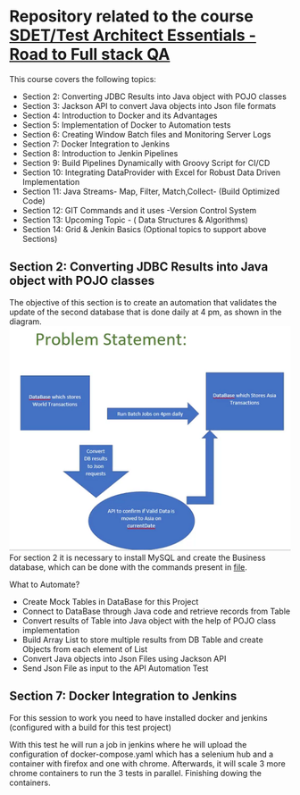 # Repository related to the course [SDET/Test Architect Essentials - Road to Full stack QA][course]

This course covers the following topics:

 - Section 2: Converting JDBC Results into Java object with POJO classes
 - Section 3: Jackson API to convert Java objects into Json file formats
 - Section 4: Introduction to Docker and its Advantages
 - Section 5: Implementation of Docker to Automation tests
 - Section 6: Creating Window Batch files and Monitoring Server Logs
 - Section 7: Docker Integration to Jenkins
 - Section 8: Introduction to Jenkin Pipelines
 - Section 9: Build Pipelines Dynamically with Groovy Script for CI/CD
 - Section 10: Integrating DataProvider with Excel for Robust Data Driven Implementation
 - Section 11: Java Streams- Map, Filter, Match,Collect- (Build Optimized Code)
 - Section 12: GIT Commands and it uses -Version Control System
 - Section 13: Upcoming Topic - ( Data Structures & Algorithms)
 - Section 14: Grid & Jenkin Basics (Optional topics to support above Sections)

## Section 2: Converting JDBC Results into Java object with POJO classes
The objective of this section is to create an automation that validates the update of the second database that is done daily at 4 pm, as shown in the diagram. ![diagram][diagram]
For section 2 it is necessary to install MySQL and create the Business database, which can be done with the commands present in [file][sql].

What to Automate?

- Create Mock Tables in DataBase for this Project 
- Connect to DataBase through Java code and retrieve records from Table
- Convert results of Table into Java object with the help of POJO class implementation 
- Build Array List to store multiple results from DB Table and create Objects from each element of List
- Convert Java objects into Json Files using Jackson API
- Send Json File as input to the API Automation Test

## Section 7: Docker Integration to Jenkins
For this session to work you need to have installed docker and jenkins (configured with a build for this test project)

With this test he will run a job in jenkins where he will upload the configuration of docker-compose.yaml which has a selenium hub and a container with firefox and one with chrome. Afterwards, it will scale 3 more chrome containers to run the 3 tests in parallel. Finishing dowing the containers.

[course]: https://www.udemy.com/course/sdettraining-testarchitect-fullstackqa/?utm_source=adwords&utm_medium=udemyads&utm_campaign=DSA_Catchall_la.EN_cc.ROW&utm_content=deal4584&utm_term=_._ag_88010211481_._ad_535397282061_._kw__._de_c_._dm__._pl__._ti_dsa-705815702041_._li_20583_._pd__._&matchtype=&gclid=CjwKCAiA85efBhBbEiwAD7oLQK22v7tfDS21x2NtOcmZFFBRmW77xpdrGiikKJUqbW5lIfJXErHJRxoC8q0QAvD_BwE
[sql]: src/main/resources/sql.txt
[diagram]: src/main/resources/2problem.png
